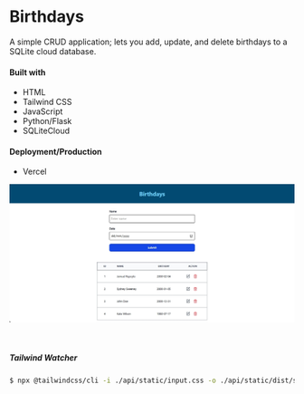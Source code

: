 # Birthdays

A simple CRUD application; lets you add, update, and delete birthdays to a SQLite cloud database.

#### Built with

- HTML
- Tailwind CSS
- JavaScript
- Python/Flask
- SQLiteCloud

#### Deployment/Production

- Vercel

![](./api/static/assets/ss.png)

<br />

##### Tailwind Watcher

```bash
$ npx @tailwindcss/cli -i ./api/static/input.css -o ./api/static/dist/styles.css --watch
```

